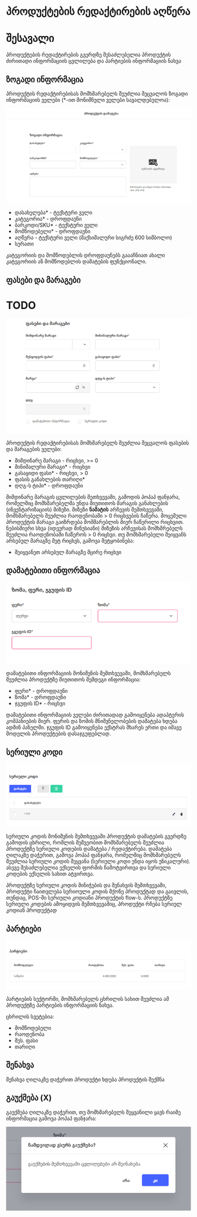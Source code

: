 # პროდუქტების რედაქტირების აღწერა

# **შესავალი**

პროდუქტების რედაქტირების გვერდზე შესაძლებელია პროდუქტის ძირითადი ინფორმაციის ცვლილება და პარტიების ინფორმაციის ნახვა

## ზოგადი ინფორმაცია

პროდუქტის რედაქტირებისას მომხმარებელს შეუძლია შეცვალოს ზოგადი ინფორმაციის ველები (*-ით მონიშნული ველები სავალდებულოა):

![ზოგადი ინფორმაცია](images/general.png)

- დასახელება* - ტექსტური ველი
- კატეგორია* - დროფდაუნი
- ბარკოდი/SKU* - ტექსტური ველი
- მომწოდებელი* - დროფდაუნი
- აღწერა - ტექსტური ველი (მაქსიმალური სიგრძე 600 სიმბოლო)
- სურათი

კატეგორიის და მომწოდებლის დროფდაუნებს გაააჩნიათ ახალი კატეგორიის ან მომწოდებლის დამატების ფუნქციონალი.

## ფასები და მარაგები

# **TODO**

![ფასები და მარაგები](images/price_stock.png)

პროდუქტის რედაქტირებისას მომხმარებელს შეუძლია შეცვალოს ფასების და მარაგების ველები:

- მიმდინარე მარაგი - რიცხვი, >= 0
- მინიმალური მარაგი* - რიცხვი
- გასაყიდი ფასი* - რიცხვი, > 0
- ფასის განახლების თარიღი*
- დღგ-ს ტიპი* - დროფდაუნი

მიმდინარე მარაგის ცვლილების შეთხვევაში, გამოდის პოპაპ ფანჯარა, რომელშიც მომხმარებელმა უნდა მიუთითოს მარაგის განახლების (ინვენტარიზაციის) მიზეზი.
მიზეზი **ნამატის** არჩევის შემთხვევაში, მომხმარებელს შეუძლია რაოდენობაში  > 0 რიცხვების ჩაწერა. მოცემული პროდუქტის მარაგი გაიზრდება მომმარებლის მიერ ჩაწერილი რიცხვით. ნებისმიერი სხვა (იდეურად მინუსიანი) მიზეზის არჩევისას მომხმრებელს შეუძლია რაოდენობაში ჩაწეროს > 0 რიცხვი. თუ მომხმარებელი შეიყვანს არსებულ მარაგზე მეტ რიცხვს, გამოვა შეტყობინება:

- შეიყვანეთ არსებულ მარაგზე მცირე რიცხვი

## დამატებითი ინფორმაცია

![დამატებითი ინფორმაცია](images/additional.png)

დამატებითი ინფორმაციის მონიშვნის შემთხვევაში, მომხმარებელს შეუძლია პროდუქტზე მიუთითოს შემდეგი ინფორმაცია:

- ფერი* - დროფდაუნი
- ზომა* - დროფდაუნი
- ჯგუფის ID* - რიცხვი

დამატებითი ინფორმაციის ველები ძირითადად გამოიყენება ადაპტერის კომპანიების მიერ. ფერის და ზომის მნიშვნელობების დამატება ხდება ადმინ პანელში. ჯგუფის ID გამოიყენება ექსტრას მხარეს ერთი და იმავე მოდელის პროდუქტების დასაჯგუფებლად.

## სერიული კოდი

![სერიული კოდი](images/imei.png)

სერიული კოდის მონიშვნის შემთხვევაში პროდუქტის დამატების გვერდზე გამოდის ცხრილი, რომლის მეშვეობით მომხმარებელს შეუძლია პროდუქტზე სერიული კოდების დამატება / რედაქტირება.
დამატება ღილაკზე დაჭერით, გამოვა პოპაპ ფანჯარა, რომელშიც მომხმარებელს შეუძლია სერიული კოდის შეყვანა (სერიული კოდი უნდა იყოს უნიკალური). ასევე შესაძლებელია ექსელის ფორმის ჩამოტვირთვა და სერიული კოდების ექსელის სახით ატვირთვა.

პროდუქტზე სერიული კოდის მინიჭების და შენახვის შემთხვევაში, პროდუქტი ჩაითვლება სერიოული კოდის მქონე პროდუქტად და გაივლის, თუნდაც, POS-ში სერიული კოდიანი პროდუქტის flow-ს. პროდუქტზე სერიული კოდების ამოყიდვის შემთხვევაშიც, პროდუქტი რჩება სერიულ კოდიან პროდუქტად

## პარტიები

![პარტიები](images/lots.png)

პარტიების სექტორში, მომხმარებელს ცხრილის სახით შეუძლია ამ პროდუქტზე პარტიების ინფორმაციის ნახვა.

ცხრილის სვეტებია:

- მომწოდებელი
- რაოდენობა
- შეს. ფასი
- თარიღი

## შენახვა

შენახვა ღილაკზე დაჭერით პროდუქტი ხდება პროდუქტის შექმნა

## გაუქმება (X)

გაუქმება ღილაკზე დაჭერით, თუ მომხმარებელს შეყვანილი ყავს რაიმე ინფორმაცია გამოვა პოპაპ ფანჯარა:

![გაუქმება](images/cancel.png)